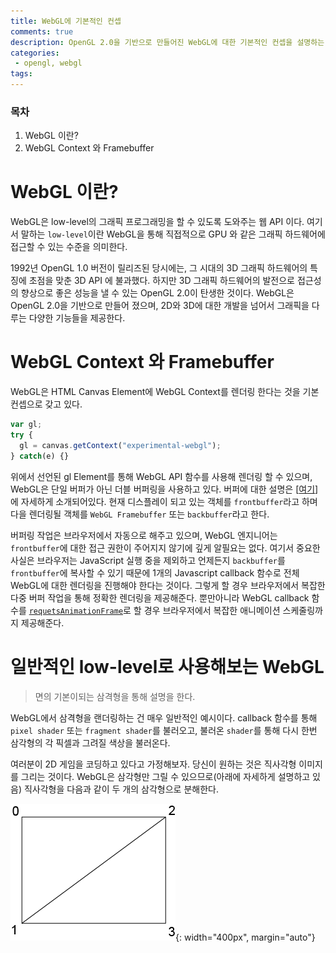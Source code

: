 ```yaml
---
title: WebGL에 기본적인 컨셉
comments: true
description: OpenGL 2.0을 기반으로 만들어진 WebGL에 대한 기본적인 컨셉을 설명하는 외국 블로그의 글을 번역하면서 약간의 수정을 추가했습니다.
categories:
 - opengl, webgl
tags: 
---
```



### 목차

1. WebGL 이란?
2. WebGL Context 와 Framebuffer


# WebGL 이란?

WebGL은 low-level의 그래픽 프로그래밍을 할 수 있도록 도와주는 웹 API 이다. 여기서 말하는 `low-level`이란 WebGL을 통해 직접적으로 GPU 와 같은 그래픽 하드웨어에 접근할 수 있는 수준을 의미한다. 

1992년 OpenGL 1.0 버전이 릴리즈된 당시에는, 그 시대의 3D 그래픽 하드웨어의 특징에 초점을 맞춘 3D API 에 불과했다. 하지만 3D 그래픽 하드웨어의 발전으로 접근성의 향상으로 좋은 성능을 낼 수 있는 OpenGL 2.0이 탄생한 것이다. WebGL은 OpenGL 2.0을 기반으로 만들어 졌으며, 2D와 3D에 대한 개발을 넘어서 그래픽을 다루는 다양한 기능들을 제공한다. 


# WebGL Context 와 Framebuffer

WebGL은 HTML Canvas Element에 WebGL Context를 렌더링 한다는 것을 기본 컨셉으로 갖고 있다.

```javascript
var gl;
try {
  gl = canvas.getContext("experimental-webgl");
} catch(e) {}
```

위에서 선언된 gl Element를 통해 WebGL API 함수를 사용해 렌더링 할 수 있으며, WebGL은 단일 버퍼가 아닌 더블 버퍼링을 사용하고 있다. 버퍼에 대한 설명은 [[여기](https://huiyu.tistory.com/entry/%EC%BB%B4%ED%93%A8%ED%84%B0-%EA%B7%B8%EB%9E%98%ED%94%BD%EC%8A%A4-%EC%9D%B4%EB%A1%A0-%EC%A0%95%EB%A6%AC-%EB%8D%94%EB%B8%94%EB%B2%84%ED%8D%BC%EB%A7%81Double-Buffering)]에 자세하게 소개되어있다. 현재 디스플레이 되고 있는 객체를 `frontbuffer`라고 하며 다을 렌더링될 객체를  `WebGL Framebuffer` 또는 `backbuffer`라고 한다.

버퍼링 작업은 브라우저에서 자동으로 해주고 있으며, WebGL 엔지니어는 `frontbuffer`에 대한 접근 권한이 주어지지 않기에 깊게 알필요는 없다. 여기서 중요한 사실은 브라우저는 JavaScript 실행 중을 제외하고 언제든지 `backbuffer`를 `frontbuffer`에 복사할 수 있기 때문에 1개의 Javascript callback 함수로 전체 WebGL에 대한 렌더링을 진행해야 한다는 것이다. 그렇게 할 경우 브라우저에서 복잡한 다중 버퍼 작업을 통해 정확한 렌더링을 제공해준다. 뿐만아니라 WebGL callback 함수를 [`requetsAnimationFrame`](https://developer.mozilla.org/en-US/docs/Web/API/window/requestAnimationFrame)로 할 경우 브라우저에서 복잡한 애니메이션 스케줄링까지 제공해준다.


# 일반적인 low-level로 사용해보는 WebGL

> 면의 기본이되는 삼격형을 통해 설명을 한다.

WebGL에서 삼격형을 랜더링하는 건 매우 일반적인 예시이다. callback 함수를 통해 `pixel shader` 또는 `fragment shader`를 불러오고, 불러온 `shader`를 통해 다시 한번 삼각형의 각 픽셀과 그려질 색상을 불러온다. 

여러분이 2D 게임을 코딩하고 있다고 가정해보자. 당신이 원하는 것은 직사각형 이미지를 그리는 것이다. WebGL은 삼각형만 그릴 수 있으므로(아래에 자세하게 설명하고 있음) 직사각형을 다음과 같이 두 개의 삼각형으로 분해한다.

![webgl-rectangle](https://raw.githubusercontent.com/wkddnjset/wkddnjset.github.io/master/_posts/images/2020-06/webgl-rectangle.png){: width="400px", margin="auto"}